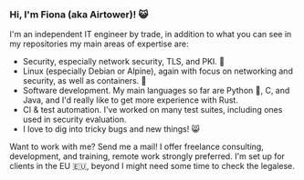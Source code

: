 ### Hi, I'm Fiona (aka Airtower)! :smiley_cat:

I'm an independent IT engineer by trade, in addition to what you can
see in my repositories my main areas of expertise are:

* Security, especially network security, TLS, and
  PKI. :closed_lock_with_key:
* Linux (especially Debian or Alpine), again with focus on networking
  and security, as well as containers. :penguin:
* Software development. My main languages so far are Python :snake:,
  C, and Java, and I'd really like to get more experience with Rust.
* CI & test automation. I've worked on many test suites, including
  ones used in security evaluation.
* I love to dig into tricky bugs and new things! :smile_cat:

Want to work with me? Send me a mail! I offer freelance consulting,
development, and training, remote work strongly preferred. I'm set up
for clients in the EU :eu:, beyond I might need some time to check the
legalese.
